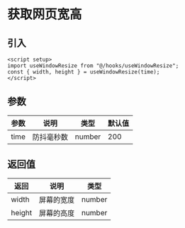 # 获取网页宽高

## 引入

```vue
<script setup>
import useWindowResize from "@/hooks/useWindowResize";
const { width, height } = useWindowResize(time);
</script>
```

## 参数

| 参数 | 说明       | 类型   | 默认值 |
| ---- | ---------- | ------ | ------ |
| time | 防抖毫秒数 | number | 200    |

## 返回值

| 返回   | 说明       | 类型   |
| ------ | ---------- | ------ |
| width  | 屏幕的宽度 | number |
| height | 屏幕的高度 | number |
